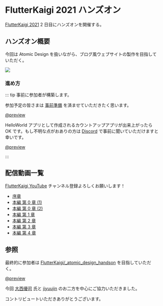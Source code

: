 # FlutterKaigi 2021 ハンズオン

[FlutterKaigi 2021](https://flutterkaigi.jp/) 2 日目にハンズオンを開催する。

## ハンズオン概要

今回は Atomic Design を扱いながら、ブログ風ウェブサイトの製作を目指していただく。

![](https://i.imgur.com/pBCwqQv.jpg)

### 進め方

::: tip 事前に参加者が構築します。

参加予定の皆さまは [事前準備](https://github.com/FlutterKaigi/template_flutter/wiki) を済ませていただきたく思います。

[@preview](https://github.com/FlutterKaigi/template_flutter/wiki)

HelloWorld アプリとして作成されるカウントアップアプリが出来上がったら OK です。もし不明な点がおありの方は [Discord](https://discord.com/invite/Nr7H8JTJSF) で事前に聞いていただけますと幸いです。

[@preview](https://discord.com/invite/Nr7H8JTJSF)

:::

## 配信動画一覧

[FlutterKaigi YouTube](https://www.youtube.com/channel/UC1JP6dPBmmccZto4LNz9KMw) チャンネル登録よろしくお願いします！

- [序章](https://youtu.be/n4rbzluBEzs)
- [本編 第 0 章 (1)](https://youtu.be/Z9j5lMKO6Tk)
- [本編 第 0 章 (2)](https://youtu.be/yuafDz-Dz9w)
- [本編 第 1 章](https://youtu.be/ra3ssiSEJ9o)
- [本編 第 2 章](https://youtu.be/nYUOGB5gGo8)
- [本編 第 3 章](https://youtu.be/qp3zPDrVppA)
- [本編 第 4 章](https://youtu.be/-OKCx-scXi0)

<!--
<YouTubeVideo video-id="Z9j5lMKO6Tk" title="FlutterKaigi 2021 ハンズオン 本編 第 0 章 (1)" />

<YouTubeVideo video-id="yuafDz-Dz9w" title="FlutterKaigi 2021 ハンズオン 本編 第 0 章 (2)" />

<YouTubeVideo video-id="ra3ssiSEJ9o" title="FlutterKaigi 2021 ハンズオン 本編 第 1 章" />

<YouTubeVideo video-id="nYUOGB5gGo8" title="FlutterKaigi 2021 ハンズオン 本編 第 2 章" />

<YouTubeVideo video-id="qp3zPDrVppA" title="FlutterKaigi 2021 ハンズオン 本編 第 3 章" />

<YouTubeVideo video-id="-OKCx-scXi0" title="FlutterKaigi 2021 ハンズオン 本編 第 4 章" />
-->

## 参照

最終的に参加者は [FlutterKaigi/_atomic_design_handson](https://github.com/FlutterKaigi/_atomic_design_handson) を目指していただく。

[@preview](https://github.com/FlutterKaigi/_atomic_design_handson)

今回 [大西優司](https://twitter.com/camdekka) 氏と [jiyuujin](https://yuma-kitamura.nekohack.me/) のお二方を中心にご協力いただきました。

コントリビュートいただきありがとうございます。
